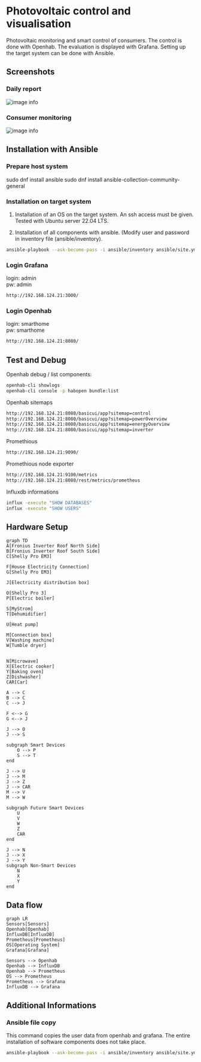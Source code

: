 # Photovoltaic control and visualisation
Photovoltaic monitoring and smart control of consumers. The control is done with Openhab. The evaluation is displayed with Grafana. Setting up the target system can be done with Ansible.

## Screenshots

### Daily report
![image info](./Screenshot_day_overview.png)

### Consumer monitoring
![image info](./Screenshot_consumer.png)

## Installation with Ansible

### Prepare host system
sudo dnf install ansible
sudo dnf install ansible-collection-community-general

### Installation on target system

1) Installation of an OS on the target system. An ssh access must be given. Tested with Ubuntu server 22.04 LTS.

2) Installation of all components with ansible. (Modify user and password in inventory file (ansible/inventory).

```sh
ansible-playbook --ask-become-pass -i ansible/inventory ansible/site.yml --tags "all,never" --limit staging
```

### Login Grafana
login: admin  
pw: admin  
```sh
http://192.168.124.21:3000/
```

### Login Openhab
login: smarthome  
pw: smarthome  
```sh
http://192.168.124.21:8080/
```

## Test and Debug

Openhab debug / list components:
```sh
openhab-cli showlogs
openhab-cli console -p habopen bundle:list
```

Openhab sitemaps
```sh
http://192.168.124.21:8080/basicui/app?sitemap=control
http://192.168.124.21:8080/basicui/app?sitemap=powerOverview
http://192.168.124.21:8080/basicui/app?sitemap=energyOverview
http://192.168.124.21:8080/basicui/app?sitemap=inverter
```

Promethious
```sh
http://192.168.124.21:9090/
```

Promethious node exporter
```sh
http://192.168.124.21:9100/metrics
http://192.168.124.21:8080/rest/metrics/prometheus
```

Influxdb informations
```sh
influx -execute "SHOW DATABASES"
influx -execute "SHOW USERS"
```

## Hardware Setup

```mermaid
graph TD
A[Fronius Inverter Roof North Side]
B[Fronius Inverter Roof South Side]
C[Shelly Pro EM3]

F[House Electricity Connection]
G[Shelly Pro EM3]

J[Electricity distribution box]

O[Shelly Pro 3]
P[Electric boiler]

S[MyStrom]
T[Dehumidifier]

U[Heat pump]

M[Connection box]
V[Washing machine]
W[Tumble dryer]


N[Microwave]
X[Electric cooker]
Y[Baking oven]
Z[Dishwasher]
CAR[Car]

A --> C
B --> C
C --> J

F <--> G
G <--> J

J --> O
J --> S

subgraph Smart Devices
    O --> P
    S --> T
end

J --> U
J --> M
J --> Z
J --> CAR
M --> V
M --> W

subgraph Future Smart Devices
    U
    V
    W
    Z
    CAR
end

J --> N
J --> X
J --> Y
subgraph Non-Smart Devices
    N
    X
    Y
end
```

## Data flow

```mermaid
graph LR
Sensors[Sensors]
Openhab[Openhab]
InfluxDB[InfluxDB]
Prometheus[Prometheus]
OS[Operating System]
Grafana[Grafana]

Sensors --> Openhab
Openhab --> InfluxDB
Openhab --> Prometheus
OS --> Prometheus
Prometheus --> Grafana
InfluxDB --> Grafana
```

## Additional Informations

### Ansible file copy
This command copies the user data from openhab and grafana. The entire installation of software components does not take place.
```sh
ansible-playbook --ask-become-pass -i ansible/inventory ansible/site.yml
```
